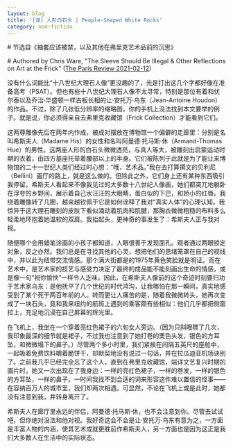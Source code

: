 ```yaml
---
layout: blog
title: '[译] 人形白石头 | People-Shaped White Rocks'
category: non-fiction
---
```


\# 节选自《袖套应该被禁，以及其他在弗里克艺术品前的沉思》

\# Authored by Chris Ware, "The Sleeve Should Be Illegal & Other Reflections on Art at the Frick" ([The Paris Review 2021-02-12](https://www.theparisreview.org/blog/2021/02/12/people-shaped-white-rocks/))

没有什么词能比“十八世纪大理石人像”更没趣的了，光是打出这几个字都好像在准备高考（PSAT）。但也有些十八世纪大理石人像不太寻常，特别是那位有着和伏尔泰以及乔治·华盛顿一样古板长相的让·安托万·乌东（Jean-Antoine Houdon）的作品。不过，除了几张低分辨率的缩略图，你的手机上没法找到本文要举的例子。就是说，你必须得亲自去弗里克收藏馆（Frick Collection）才能看到它们。

这两尊雕像先后在两年内作成，被成对摆放在博物馆一个偏僻的走廊里：分别是名叫希斯夫人（Madame His）的女性和名叫阿曼德·托马斯·休（Armand-Thomas Hue）的男性。这两座人形的白石头微微透亮，与真人等大，被雕刻出启蒙运动时期的衣着，由四方基座托举着腰部以上的半身。它们被陈列于此就是为了能让来博物馆的二十一世纪人类们经过时心想：“哦，艺术品。”我在去打算撰文的贝利尼（Bellini）画厅的路上，就是这么做的。但除此之外，它们身上还有某种东西吸引我停留。希斯夫人看起来不像我见过的大多数十八世纪人像画，她们都突兀地躺卧在浮夸的乡野间，展示着自己水汪汪的大眼睛，蛋白似的下巴，和娇小的红唇。我绕着雕像转了几圈，越来越钦佩于它是如何诠释了我对“真实人体”的心理认知。我惊异于这大理石雕刻的皮肤下看似涌动着肌肉和肌腱，那胸衣微微粗糙的布料多么轻柔地环抱着她温软的双肩。我抬起头，更神奇的事发生了：希斯夫人正与我对视。

随便哪个会用蜡笔涂画的小孩子都知道，人眼很善于发现面孔。观者通过两眼锁定对象，反之亦然。我们总是在寻找其他的心灵，想把他们的思绪笼罩在自己的视线中，并以此为纽带交流情感。那个满大街都是的1975年黄色笑脸就是明证。而在艺术中，是艺术家的技艺与感受力决定了最终的成品能不能刻画出生命的情感，或是像一句“祝你愉快”一样令人乏味。因此，在希斯夫人像前的这个奇迹时刻要归功于艺术家乌东：是他抚平了几个世纪的时代鸿沟，让我哪怕在那一瞬间，真实地感受到了某个死于两百年前的人。转而更让人痛苦的是，随着我微微转头，她再次变成了一块石头，竟和我来纽约的航班上遇到的乘客颇有些相似：他们几乎都把侧窗拉上，充足地沉浸在自己屏幕的辉光里。

在飞机上，我坐在一个穿着亮红色裙子的六旬女人旁边。（因为只斜眼瞟了几次，我印象最深的细节就是裙子，不过我也注意到了她打卷的栗色头发，银色的方耳坠，和微微塌下的鼻子。）尽管两个多小时里，我们紧挨在间隔五英尺的座舱中，一起吸着免费饮料嚼着脆饼干，却默契地没有说过一句话，并在拉瓜迪亚机场诀别了。之前我几乎已经完全忘了这个人，直到在弗里克收藏馆，端详文艺复兴时期的画片时，她又一次出现在了我身边：一样的亮红色裙子，一样的卷发，一样的银色的方耳坠，一样的鼻子。一时间我找不到合适的词来形容这件难以置信的怪事——在容纳百万人的城市里，我们却两次相遇。可显然，不论在飞机上或是此时，她都没有注意到我，并转身离开了。

希斯夫人在廊厅里永远的伴侣，阿曼德·托马斯·休，也不会注意到你。尽管去试试吧，但你绝对没法和他对视。我好奇这会不会是让·安托万·乌东有意为之，一方面是丰富人物的内涵，使其艺术成就更胜前作希斯夫人，另一方面也是因为这正是我们大多数人在生活中的实际状态。
